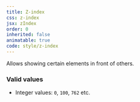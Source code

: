 ```yaml
---
title: Z-index
css: z-index
jsx: zIndex
order: 0
inherited: false
animatable: true
code: style/z-index
---
```


Allows showing certain elements in front of others.

### Valid values

- Integer values: `0`, `100`, `762` etc.

